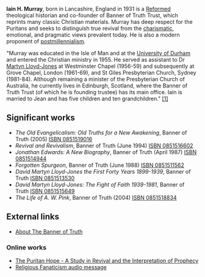 **Iain H. Murray**, born in Lancashire, England in 1931 is a
[Reformed](Reformed "Reformed") theological historian and
co-founder of Banner of Truth Trust, which reprints many classic
Christian materials. Murray has deep respect for the Puritans and
seeks to distinguish true revival from the
[charismatic](Charismatic "Charismatic"), emotional, and pragmatic
views prevalent today. He is also a modern proponent of
[postmillennialism](Postmillennialism "Postmillennialism").

"Murray was educated in the Isle of Man and at the
[University of Durham](University_of_Durham "University of Durham")
and entered the Christian ministry in 1955. He served as assistant
to Dr [Martyn Lloyd-Jones](Martyn_Lloyd-Jones "Martyn Lloyd-Jones")
at Westminster Chapel (1956-59) and subsequently at Grove Chapel,
London (1961-69), and St Giles Presbyterian Church, Sydney
(1981-84). Although remaining a minister of the Presbyterian Church
of Australia, he currently lives in Edinburgh, Scotland, where the
Banner of Truth Trust (of which he is founding trustee) has its
main office. Iain is married to Jean and has five children and ten
grandchildren."
[[1]](http://www.desiringgod.org/news_events/edwards/murray.html)

## Significant works

-   *The Old Evangelicalism: Old Truths for a New Awakening*,
    Banner of Truth (2005)
    [ISBN 0851519016](http://www.theopedia.com/Special:BookSources/0851519016)
-   *Revival and Revivalism*, Banner of Truth (June 1994)
    [ISBN 0851516602](http://www.theopedia.com/Special:BookSources/0851516602)
-   *Jonathan Edwards: A New Biography*, Banner of Truth (April
    1987)
    [ISBN 0851514944](http://www.theopedia.com/Special:BookSources/0851514944)
-   *Forgotten Spurgeon*, Banner of Truth (June 1988)
    [ISBN 0851511562](http://www.theopedia.com/Special:BookSources/0851511562)
-   *David Martyn Lloyd-Jones the First Forty Years 1899-1939*,
    Banner of Truth
    [ISBN 0851513530](http://www.theopedia.com/Special:BookSources/0851513530)
-   *David Martyn Lloyd-Jones: The Fight of Faith 1939-1981*,
    Banner of Truth
    [ISBN 0851515649](http://www.theopedia.com/Special:BookSources/0851515649)
-   *The Life of A. W. Pink*, Banner of Truth (2004)
    [ISBN 0851518834](http://www.theopedia.com/Special:BookSources/0851518834)

## External links

-   [About The Banner of Truth](http://www.banneroftruth.org/pages/about/about.html)

### Online works

-   [The Puritan Hope - A Study in Revival and the Interpretation of Prophecy](http://www.revival-library.org/catalogues/puritan/murrayi-puritanhope/contents.htm)
-   [Religious Fanaticism audio message](http://www.sermonaudio.com/sermoninfo.asp?SID=160393324)



